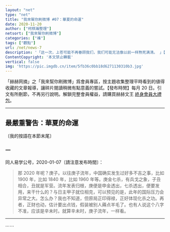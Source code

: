 ```yaml
---
layout: "net"
type: "net"
title: "我來幫你刷微博 #07：華夏的命運"
date: 2020-11-20
author: ["柯棋瀚整理"]
netsort: ["我來幫你刷微博"]
categories: ["襍"]
tags: ["觀點"]
url: /net/news-7
description: '「这一次，上苍可能不再眷顾我们，我们可能无法像以前一样熬死满清。 」【目錄】最嚴重警吿：華夏的命運；信用與「權球化」；輕鬆一刻；國；人；故事；存目'
ContentCopyright: '本文禁止轉載'
vertical: false
img: 'https://pic.imgdb.cn/item/5fb36c0bb18d6271130310b3.jpg'
---
```


「赫赫网摘」之「我來幫你刷微博」爲會員專區，按主題收集整理平時看到的値得收藏的文章報導，讓碎片閱讀稍微有點意義的嘗試。【發布時閒】每月 20 日。引文有所刪節，不再另行說明。解鎖完整會員權益，請購買赫赫文王 [終身會員大禮包](https://item.taobao.com/item.htm?id=629774535457)。

----

## 最嚴重警吿：華夏的命運

〔我的按語在本節末尾〕

### 一

同人易学公号，2020-01-07〔請注意发布時間〕：

> 那 2020 年呢？庚子。以往庚子流年，中国确实发生过好多不吉之事，比如 1900 年，比如 1840 年，比如 1960 年等。庚金七杀，有兵戈之象，子丑相合，丑就是军营。流年发表归根，庚便是申金透出，七杀透出，便要发用，来干什么的？与日主甲子就位相克，可以预见的是，此年的国际压力会异常之大。怎么办？我也不知道，但原局正印得禄，正好体现化杀之功。再者，正财也动，估计要出点钱，假装被别人薅点羊毛了。也有人说这个八字不准，应该是辛未时。就算辛未时，庚子流年，一样看。

-----

⋯⋯